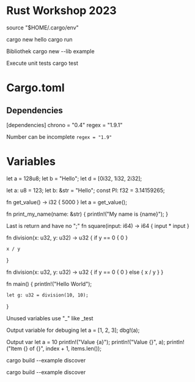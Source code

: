 # Rust Workshop 2023

source "$HOME/.cargo/env"



cargo new hello
cargo run


Bibliothek
cargo new --lib example

Execute unit tests
cargo test

# Cargo.toml

## Dependencies

[dependencies]
chrono = "0.4"
regex = "1.9.1"

Number can be incomplete `regex = "1.9"`

# Variables

let a = 128u8;
let b = "Hello";
let d = [0i32, 1i32, 2i32];

let a: u8 = 123;
let b: &str = "Hello";
const PI: f32 = 3.14159265;



fn get_value() -> i32 {
    5000
}
let a = get_value();


fn print_my_name(name: &str) {
    println!("My name is {name}");
}

Last is return and have no ";"
fn square(input: i64) -> i64 {
    input * input
}

fn division(x: u32, y: u32) -> u32 {
    if y == 0 {
        0
    }

    x / y
}





fn division(x: u32, y: u32) -> u32 {
    if y == 0 {
        0
    } else {
        x / y
    }
}

fn main() {
    println!("Hello World");
    
    let g: u32 = division(10, 10);
}



Unused variables
use "_" like _test

Output variable for debuging
let a = [1, 2, 3];
dbg!(a);

Output var
let a = 10
println!("Value {a}");
println!("Value {}", a);
println!("Item {} of {}", index + 1, items.len());


cargo build --example discover

cargo build --example discover







